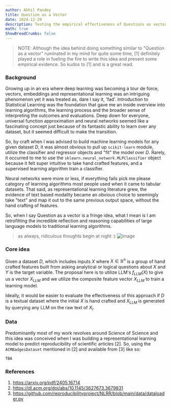 ```yaml
---
author: Akhil Pandey
title: Question as a Vector
date: 2024-12-29
description: Testing the empirical effectiveness of Questions as vectors
math: true
ShowBreadCrumbs: false
---
```


> NOTE: Although the idea behind doing something similar to "Question as a vector" ruminated in my mind for quite some time, [1] definitely played a role in fueling the fire to write this idea and present some empirical evidence. So kudos to [1] and is a great read.

### Background
Growing up in an era where deep learning was becoming a tour de force, vectors, embeddings and representational learning was an intriguing phenomenon yet it was treated as, dare I say it, 'fad'. Introduction to Statistical Learning was the foundation that gave me an inside overview into learning algorithms, the learning process and the broader sense of interpreting the outcomes and evaluations. Deep down for everyone, universal function approximation and neural networks seemed like a fascinating concept just because of its fantastic ability to learn over any dataset, but it seemed difficult to make the transition.

So, by craft when I was advised to build machine learning models for any given dataset $D$, it was almost obvious to pull up `scikit-learn` module, utilize the classifier and regressor objects and "fit" the model over $D$. Rarely, it occurred to me to use the `sklearn.neural_network.MLPClassifier` object because it felt super intuitive to take hand crafted features, and a supervised learning algorithm train a classifier.

Neural networks were more or less, if everything fails pick me please category of learning algorithms most people used when it came to tabular datasets. That said, as representational learning literature grew, the evidence of text based modality became an obvious choice to seemingly take "text" and map it out to the same previous output space, without the hand crafting of features.

So, when I say Question as a vector is a fringe idea, what I mean is I am retrofitting the incredible reflection and reasoning capabilities of large language models to traditional learning algorithms.

> as always, ridiculous thoughts begin at night :)
![image](/img/qav_chatgpt_intro.png)

### Core idea
Given a dataset $D$, which includes inputs $X$ where $X \in \mathbb{R}^n$ is a group of hand crafted features built from asking analytical or logical questions about $X$ and $Y$ is the target variable. The proposal here is to utilize LLM's $f_{LLM}(X)$ to give us a vector $X_{LLM}$ and we utilize the composite feature vector $X_{LLM}$ to train a learning model.

Ideally, it would be easier to evaluate the effectiveness of this approach if $D$ is a textual dataset where the initial $X$ is hand crafted and $X_{LLM}$ is generated by querying any LLM on the raw text of $X_i$.

### Data
Predominantly most of my work revolves around Science of Science and this idea was conceived when I was building a representational learning model to predict reproducibility of scientific articles [2]. So, using the `ACMBadgesDataset` mentioned in [2] and available from [3] like so:

```python
TBA
```


### References
1. https://arxiv.org/pdf/2405.16714
2. https://dl.acm.org/doi/abs/10.1145/3627673.3679831
3. https://github.com/reproducibilityproject/NLRR/blob/main/data/dataloader.py
